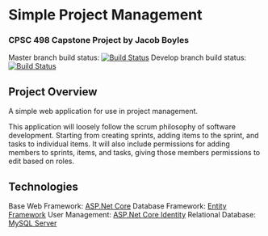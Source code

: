 # Simple Project Management

### CPSC 498 Capstone Project by Jacob Boyles


Master branch build status: [![Build Status](https://dev.azure.com/fixterjake0899/Capstone/_apis/build/status/Capstone?branchName=master)](https://dev.azure.com/fixterjake0899/Capstone/_build/latest?definitionId=9&branchName=master)
Develop branch build status: [![Build Status](https://dev.azure.com/fixterjake0899/Capstone/_apis/build/status/Capstone?branchName=develop)](https://dev.azure.com/fixterjake0899/Capstone/_build/latest?definitionId=9&branchName=develop)

## Project Overview

A simple web application for use in project management.

This application will loosely follow the scrum philosophy of software development.
Starting from creating sprints, adding items to the sprint, and tasks to individual items.
It will also include permissions for adding members to sprints, items, and tasks, giving those members permissions to edit based on roles.

## Technologies

Base Web Framework: [ASP.Net Core](https://dotnet.microsoft.com/apps/aspnet)
Database Framework: [Entity Framework](https://docs.microsoft.com/en-us/ef/)
User Management: [ASP.Net Core Identity](https://docs.microsoft.com/en-us/aspnet/core/security/authentication/identity?view=aspnetcore-3.1&tabs=visual-studio)
Relational Database: [MySQL Server](https://dev.mysql.com/downloads/mysql/)